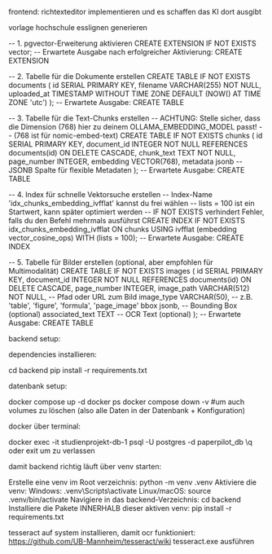 

frontend: richtexteditor implementieren und es schaffen das KI dort ausgibt


vorlage hochschule esslignen generieren

-- 1. pgvector-Erweiterung aktivieren
CREATE EXTENSION IF NOT EXISTS vector;
-- Erwartete Ausgabe nach erfolgreicher Aktivierung: CREATE EXTENSION

-- 2. Tabelle für die Dokumente erstellen
CREATE TABLE IF NOT EXISTS documents (
    id SERIAL PRIMARY KEY,
    filename VARCHAR(255) NOT NULL,
    uploaded_at TIMESTAMP WITHOUT TIME ZONE DEFAULT (NOW() AT TIME ZONE 'utc')
);
-- Erwartete Ausgabe: CREATE TABLE

-- 3. Tabelle für die Text-Chunks erstellen
-- ACHTUNG: Stelle sicher, dass die Dimension (768) hier zu deinem OLLAMA_EMBEDDING_MODEL passt!
-- (768 ist für nomic-embed-text)
CREATE TABLE IF NOT EXISTS chunks (
    id SERIAL PRIMARY KEY,
    document_id INTEGER NOT NULL REFERENCES documents(id) ON DELETE CASCADE,
    chunk_text TEXT NOT NULL,
    page_number INTEGER,
    embedding VECTOR(768),
    metadata jsonb -- JSONB Spalte für flexible Metadaten
);
-- Erwartete Ausgabe: CREATE TABLE

-- 4. Index für schnelle Vektorsuche erstellen
-- Index-Name 'idx_chunks_embedding_ivfflat' kannst du frei wählen
-- lists = 100 ist ein Startwert, kann später optimiert werden
-- IF NOT EXISTS verhindert Fehler, falls du den Befehl mehrmals ausführst
CREATE INDEX IF NOT EXISTS idx_chunks_embedding_ivfflat ON chunks USING ivfflat (embedding vector_cosine_ops)
WITH (lists = 100);
-- Erwartete Ausgabe: CREATE INDEX

-- 5. Tabelle für Bilder erstellen (optional, aber empfohlen für Multimodalität)
CREATE TABLE IF NOT EXISTS images (
    id SERIAL PRIMARY KEY,
    document_id INTEGER NOT NULL REFERENCES documents(id) ON DELETE CASCADE,
    page_number INTEGER,
    image_path VARCHAR(512) NOT NULL, -- Pfad oder URL zum Bild
    image_type VARCHAR(50), -- z.B. 'table', 'figure', 'formula', 'page_image'
    bbox jsonb, -- Bounding Box (optional)
    associated_text TEXT -- OCR Text (optional)
);
-- Erwartete Ausgabe: CREATE TABLE


backend setup:

dependencies installieren:

cd backend
pip install -r requirements.txt

datenbank setup:

docker compose up -d
docker ps 
docker compose down -v #um auch volumes zu löschen (also alle Daten in der Datenbank + Konfiguration)

docker über terminal:

docker exec -it studienprojekt-db-1 psql -U postgres -d paperpilot_db
\q oder exit um zu verlassen


damit backend richtig läuft über venv starten:

Erstelle eine venv im Root verzeichnis: python -m venv .venv
Aktiviere die venv:
Windows: .venv\Scripts\activate
Linux/macOS: source .venv/bin/activate
Navigiere in das backend-Verzeichnis: cd backend
Installiere die Pakete INNERHALB dieser aktiven venv: pip install -r requirements.txt

tesseract auf system installieren, damit ocr funktioniert:
https://github.com/UB-Mannheim/tesseract/wiki
tesseract.exe ausführen